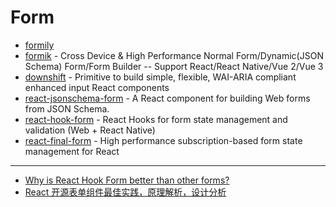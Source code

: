 # Form

- [formily](https://github.com/alibaba/formily)
- [formik](https://github.com/jaredpalmer/formik) - Cross Device & High Performance Normal Form/Dynamic(JSON Schema) Form/Form Builder -- Support React/React Native/Vue 2/Vue 3
- [downshift](https://github.com/downshift-js/downshift) - Primitive to build simple, flexible, WAI-ARIA compliant enhanced input React components 
- [react-jsonschema-form](https://github.com/rjsf-team/react-jsonschema-form) - A React component for building Web forms from JSON Schema.
- [react-hook-form](https://github.com/react-hook-form/react-hook-form) - React Hooks for form state management and validation (Web + React Native)
- [react-final-form](https://github.com/final-form/react-final-form) - High performance subscription-based form state management for React

---

- [Why is React Hook Form better than other forms?](https://medium.com/@Bigscal-Technologies/why-is-react-hook-form-better-than-other-forms-497054a6b2fe)
- [React 开源表单组件最佳实践，原理解析，设计分析](https://toutiao.io/posts/0nh4r9w/preview)
